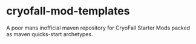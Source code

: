 # cryofall-mod-templates
A poor mans inofficial maven repository for CryoFall Starter Mods packed as maven quicks-start archetypes.
